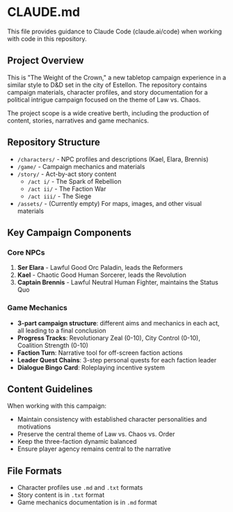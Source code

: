 # CLAUDE.md

This file provides guidance to Claude Code (claude.ai/code) when working with code in this repository.

## Project Overview

This is "The Weight of the Crown," a new tabletop campaign experience in a similar style to D&D set in the city of Estellon. The repository contains campaign materials, character profiles, and story documentation for a political intrigue campaign focused on the theme of Law vs. Chaos.

The project scope is a wide creative berth, including the production of content, stories, narratives and game mechanics.

## Repository Structure

- `/characters/` - NPC profiles and descriptions (Kael, Elara, Brennis)
- `/game/` - Campaign mechanics and materials
- `/story/` - Act-by-act story content
  - `/act i/` - The Spark of Rebellion
  - `/act ii/` - The Faction War
  - `/act iii/` - The Siege
- `/assets/` - (Currently empty) For maps, images, and other visual materials

## Key Campaign Components

### Core NPCs
1. **Ser Elara** - Lawful Good Orc Paladin, leads the Reformers
2. **Kael** - Chaotic Good Human Sorcerer, leads the Revolution
3. **Captain Brennis** - Lawful Neutral Human Fighter, maintains the Status Quo

### Game Mechanics

- **3-part campaign structure**: different aims and mechanics in each act, all leading to a final conclusion
- **Progress Tracks**: Revolutionary Zeal (0-10), City Control (0-10), Coalition Strength (0-10)
- **Faction Turn**: Narrative tool for off-screen faction actions
- **Leader Quest Chains**: 3-step personal quests for each faction leader
- **Dialogue Bingo Card**: Roleplaying incentive system

## Content Guidelines

When working with this campaign:
- Maintain consistency with established character personalities and motivations
- Preserve the central theme of Law vs. Chaos vs. Order
- Keep the three-faction dynamic balanced
- Ensure player agency remains central to the narrative

## File Formats

- Character profiles use `.md` and `.txt` formats
- Story content is in `.txt` format
- Game mechanics documentation is in `.md` format